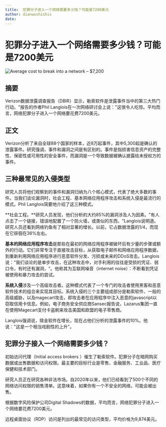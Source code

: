 ```yaml
---
title:  犯罪分子进入一个网络需要多少钱？可能是7200美元
author: dianwoshishis
date: 
---
```

# 犯罪分子进入一个网络需要多少钱？可能是7200美元

![Average cost to break into a network – $7,200](https://cybernews.com/wp-content/uploads/2021/07/hacker-2-750x375.jpg)

## 摘要

Verizon数据泄露调查报告（DBIR）显示，勒索软件是泄露事件当中的第三大热门行动。"报告的作者Phil Langlois在一次网络研讨会上说："这很令人吃惊。平均而言，网络犯罪分子进入一个网络要花费7200美元。

## 正文

Verizon分析了来自全球88个国家的样本，近8万起事件，其中5,300起是确认的泄露事件。研究强调，事件和漏洞之间是有区别的。事件是指损害信息资产的完整性、保密性或可用性的安全事件，而漏洞是一个导致数据被确认披露给未授权方的事件。



## 三种最常见的入侵类型

研究人员将他们观察到的事件和漏洞归纳为八个核心模式，代表了绝大多数的事件。当我们谈论漏洞时，社会工程、基本网络应用程序攻击和系统入侵是最流行的模式。Phil Langlois简要地介绍了这三种模式。

**社会工程。**研究人员发现，他们分析的大约85%的漏洞涉及人为因素。"有人点击了一个链接，错误地配置了一个防火墙，或类似的东西，"Langlois说明道。研究人员还看到网络钓鱼有了相对显著的增长。以前，它占数据泄露的1/4，而现在它徘徊在36%左右。

**基本的网络应用程序攻击**是那些在最初的网络应用程序被破坏后有少量的步骤或额外的行动。它们非常专注于直接攻击目标，从获取电子邮件和网络应用程序数据，到重新利用网络应用程序进行恶意软件分发、污损或未来的DDoS攻击。Langlois说："我们谈论的是单步攻击，在这种攻击中，对手利用的往往是受损的凭证、弱口令，有时还有漏洞，"。他称其为互联网噪音（internet noise）：不断看到凭证被使用和暴力攻击的尝试。

**系统入侵**涉及一个高级攻击者。这种模式代表了一个专门的攻击者使用黑客和恶意软件技术的组合来实现其目标。系统入侵的三个主要组成部分是勒索软件、一般的高级威胁，以及magecart攻击，即攻击者在应用程序中注入恶意的javascript以窃取信用卡信息。例如，电子商务安全供应商Sansec报告说，Lazarus集团一直在使用Magecart支付卡盗刷来攻击美国和欧盟的电子零售商。

Langlois强调说，赎金软件在增长，现在占他们分析的泄露事件的10%。他说："这是一个相当戏剧性的上升"。



## 犯罪分子接入一个网络需要多少钱？


初始访问代理（Initial access brokers ）催生了勒索软件。犯罪分子在暗网购买数据或出售数据和访问权限。最主要的目标行业是零售、金融服务、工业品、医疗保健和技术部门。

研究人员正在研究各种非法市场。自2020年以来，他们已经看到了500个不同的网络访问权限的销售清单。这意味着，如果你有一个不安全的网络，可能会被出售。

根据数字风险保护公司Digital Shadows的数据，平均而言，网络犯罪分子进入一个网络要花费7200美元。

远程桌面协议（RDP）访问是列出的最常见的访问类型，平均价格为9,874美元。

